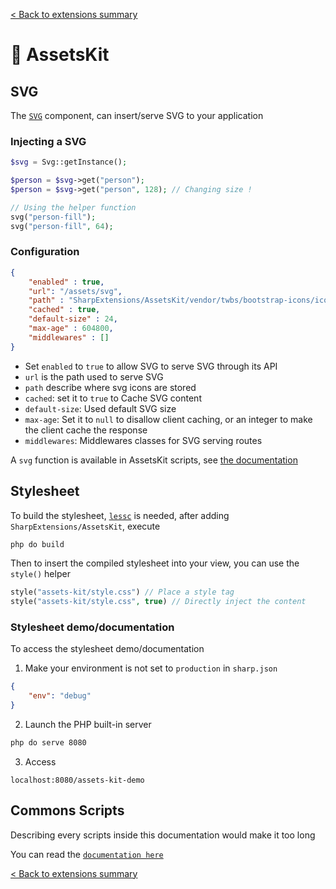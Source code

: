 [< Back to extensions summary](../README.md)

# 🎨 AssetsKit

## SVG

The [`SVG`](./Components/Svg.php) component, can insert/serve SVG to your application

### Injecting a SVG

```php
$svg = Svg::getInstance();

$person = $svg->get("person");
$person = $svg->get("person", 128); // Changing size !

// Using the helper function
svg("person-fill");
svg("person-fill", 64);
```

### Configuration

```json
{
    "enabled" : true,
    "url": "/assets/svg",
    "path" : "SharpExtensions/AssetsKit/vendor/twbs/bootstrap-icons/icons",
    "cached" : true,
    "default-size" : 24,
    "max-age" : 604800,
    "middlewares" : []
}
```

- Set `enabled` to `true` to allow SVG to serve SVG through its API
- `url` is the path used to serve SVG
- `path` describe where svg icons are stored
- `cached`: set it to `true` to Cache SVG content
- `default-size`: Used default SVG size
- `max-age`: Set it to `null` to disallow client caching, or an integer to make the client cache the response
- `middlewares`: Middlewares classes for SVG serving routes

A `svg` function is available in AssetsKit scripts, see [the documentation](./Docs/scripts.md)

## Stylesheet

To build the stylesheet, [`lessc`](https://lesscss.org/) is needed,
after adding `SharpExtensions/AssetsKit`, execute

```bash
php do build
```

Then to insert the compiled stylesheet into your view, you can use the `style()` helper

```php
style("assets-kit/style.css") // Place a style tag
style("assets-kit/style.css", true) // Directly inject the content
```

### Stylesheet demo/documentation

To access the stylesheet demo/documentation

1. Make your environment is not set to `production` in `sharp.json`
```json
{
    "env": "debug"
}
```

2. Launch the PHP built-in server
```bash
php do serve 8080
```

3. Access
```
localhost:8080/assets-kit-demo
```

## Commons Scripts

Describing every scripts inside this documentation would make it too long

You can read the [`documentation here`](./Docs/scripts.md)


[< Back to extensions summary](../README.md)